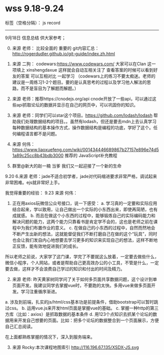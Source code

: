 ﻿# wss 9.18-9.24

标签（空格分隔）： js record

---


9月18日 信息总结  供大家参考；

0. 来源 老师： 比较全面的 重要的 git内容汇总：http://rogerdudler.github.io/git-guide/index.zh.html

1.  来源 二狗： codewars:https://www.codewars.com/ 大家可以在Clan 这一项填上 xinshengdaxue  这样就会自动互相关注了  查看答案的时候可以看到好友的答案 可以互相对比 一起学习 （codewars上的练习不要太痴迷。老师的建议是一周练习1-2个题目。要的是认真思考的过程以及学习他人解法的思路，而不是盲目为了解题而解题。）

2. 来源 老师：推荐https://cnodejs.org/api
cnode开放了一些api，可以通过这些api抓取论坛的数据并显示在自己的网页中，可以巩固你的知识。

3. 来源 老师：同学们可以star这个项目。https://github.com/lodash/lodash
帮助我们处理数据结构的项目。。虽然有lodash，但还是要去mdn上去认真学习每种数据结构的基本操作方式，操作数据结构是编程的功底，学好了这个。任何编程语言都不是问题。

4. 来源 何伟： https://www.liaoxuefeng.com/wiki/001434446689867b27157e896e74d51a89c25cc8b43bdb3000 
推荐的 JavaScript补充教程

5. 群里@新大的赵一楠 当爹 我们又一起迎接了一个新的生命

9.20
6.来源 老师：jade不适合初学者，jade对代码缩进要求非常严格，调试起来非常困难。ejs就非常好上手。

我觉得重要的经验：
9.23    来源 何伟：

1.  正在用axios玩微信公众号接口，说一下感受：
a. 学习真的一定要和实际应用结合起来，学以致用，让自己做出一个实际的小东西出来，即使再简陋，也有成就感。
b. 而且在做这个小东西的过程中，能够锻炼自己的实际编码能力和解决问题的能力，这两个能力只靠看书是肯定学不会的，这也是老师之前在课程中为我们布置作业的意义。
c. 在做自己的小东西的过程中，自然而然地会不断产生出新的想法，这就能督促我们不断打磨自己在做的这个“玩具”，同时也会让我们发自内心地想要去学习更多的知识来实现自己的想法，这样不断地正反馈，能有效地促进我们的成长。

所以老师之前说，大家学了这门课，学完了不要就这么放着，一定要去做些什么，微信小程序，个人网站，或者是帮助自己更高效办公的小工具，不管是什么，一定要去做，这样才不会浪费自己学过的知识和付出的时间及精力。

2. 来源 老师:
昨天黄家树同学问了关于如何多页面共享数据问题，这个设计到单页面开发。我建议同学去掌握vue时，不要跑的太快。多用vue来做多页面开发。学习注重循序渐进。

a. 涉及到前端，扎实的js/html/css基本功是前提条件，借助bootstrap可以暂时跳过css。
b. 运用vue.js来开发html页面是掌握vue的基础。
c. 掌握一种http的第三方库（比如：axios）是抓取数据的基本条件
d. 用123个点知识去抓某个论坛的数据用来开发自己想要的页面。比如：把多个论坛的数据整合到一个页面展示，方便自己汇总阅读。

在上面都熟练掌握的情况下，深入到服务端来。

3. 来源 Rocky:本次课程地图索引
http://116.196.67.135/XSDX-JS.svg






